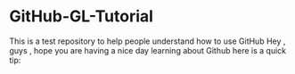 # GitHub-GL-Tutorial
This is a test repository to help people understand how to use GitHub
Hey , guys , hope you are having a nice day learning about Github here is a quick tip:
